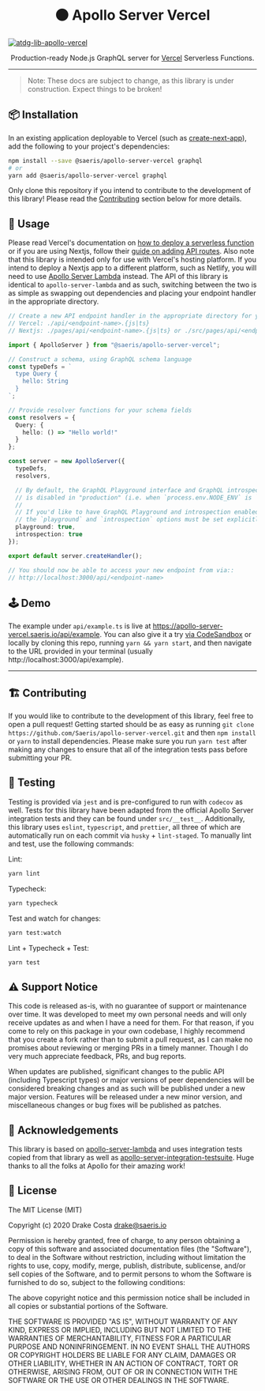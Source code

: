 <h1 align="center" style="display: block; text-align: center;">⚫ Apollo Server Vercel</h1>
<p align="center"><!--<a href="https://www.npmjs.org/package/@saeris/apollo-server-vercel"><img src="https://img.shields.io/npm/v/@saeris/apollo-server-vercel.svg?style=flat" alt="npm"></a>
  <a href="https://codecov.io/gh/Saeris/apollo-server-vercel"><img src="https://codecov.io/gh/Saeris/apollo-server-vercel/branch/master/graph/badge.svg" alt="codecov"/></a></p>-->


</p>

[![atdg-lib-apollo-vercel](https://github.com/authdog/apollo-vercel/actions/workflows/test.yml/badge.svg)](https://github.com/authdog/apollo-vercel/actions/workflows/test.yml)  
  
  
<p align="center">Production-ready Node.js GraphQL server for <a href="https://vercel.com/">Vercel</a> Serverless Functions</a>.</p>

---

> Note: These docs are subject to change, as this library is under construction. Expect things to be broken!

## 📦 Installation

In an existing application deployable to Vercel (such as [create-next-app](https://nextjs.org/blog/create-next-app)), add the following to your project's dependencies:

```bash
npm install --save @saeris/apollo-server-vercel graphql
# or
yarn add @saeris/apollo-server-vercel graphql
```

Only clone this repository if you intend to contribute to the development of this library! Please read the [Contributing](#%EF%B8%8F-contributing) section below for more details.

## 🔧 Usage

Please read Vercel's documentation on [how to deploy a serverless function](https://vercel.com/docs/serverless-functions/introduction) or if you are using Nextjs, follow their [guide on adding API routes](https://nextjs.org/docs/api-routes/introduction). Also note that this library is intended only for use with Vercel's hosting platform. If you intend to deploy a Nextjs app to a different platform, such as Netlify, you will need to use [Apollo Server Lambda](https://www.apollographql.com/docs/apollo-server/deployment/netlify/) instead. The API of this library is identical to `apollo-server-lambda` and as such, switching between the two is as simple as swapping out dependencies and placing your endpoint handler in the appropriate directory.

```typescript
// Create a new API endpoint handler in the appropriate directory for your project:
// Vercel: ./api/<endpoint-name>.{js|ts}
// Nextjs: ./pages/api/<endpoint-name>.{js|ts} or ./src/pages/api/<endpoint-name>.{js|ts}

import { ApolloServer } from "@saeris/apollo-server-vercel";

// Construct a schema, using GraphQL schema language
const typeDefs = `
  type Query {
    hello: String
  }
`;

// Provide resolver functions for your schema fields
const resolvers = {
  Query: {
    hello: () => "Hello world!"
  }
};

const server = new ApolloServer({
  typeDefs,
  resolvers,

  // By default, the GraphQL Playground interface and GraphQL introspection
  // is disabled in "production" (i.e. when `process.env.NODE_ENV` is `production`).
  //
  // If you'd like to have GraphQL Playground and introspection enabled in production,
  // the `playground` and `introspection` options must be set explicitly to `true`.
  playground: true,
  introspection: true
});

export default server.createHandler();

// You should now be able to access your new endpoint from via::
// http://localhost:3000/api/<endpoint-name>
```

## 🕹️ Demo

The example under `api/example.ts` is live at https://apollo-server-vercel.saeris.io/api/example. You can also give it a try [via CodeSandbox](https://codesandbox.io/s/apollo-server-vercel-demo-oumls?file=/pages/api/demo.ts) or locally by cloning this repo, running `yarn && yarn start`, and then navigate to the URL provided in your terminal (usually http://localhost:3000/api/example).

---

## 🏗️ Contributing

If you would like to contribute to the development of this library, feel free to open a pull request! Getting started should be as easy as running `git clone https://github.com/Saeris/apollo-server-vercel.git` and then `npm install` or `yarn` to install dependencies. Please make sure you run `yarn test` after making any changes to ensure that all of the integration tests pass before submitting your PR.

## 🧪 Testing

Testing is provided via `jest` and is pre-configured to run with `codecov` as well. Tests for this library have been adapted from the official Apollo Server integration tests and they can be found under `src/__test__`. Additionally, this library uses `eslint`, `typescript`, and `prettier`, all three of which are automatically run on each commit via `husky` + `lint-staged`. To manually lint and test, use the following commands:

Lint:

```bash
yarn lint
```

Typecheck:

```bash
yarn typecheck
```

Test and watch for changes:

```bash
yarn test:watch
```

Lint + Typecheck + Test:

```bash
yarn test
```

## ⚠️ Support Notice

This code is released as-is, with no guarantee of support or maintenance over time. It was developed to meet my own personal needs and will only receive updates as and when I have a need for them. For that reason, if you come to rely on this package in your own codebase, I highly recommend that you create a fork rather than to submit a pull request, as I can make no promises about reviewing or merging PRs in a timely manner. Though I do very much appreciate feedback, PRs, and bug reports.

When updates are published, significant changes to the public API (including Typescript types) or major versions of peer dependencies will be considered breaking changes and as such will be published under a new major version. Features will be released under a new minor version, and miscellaneous changes or bug fixes will be published as patches.

## 📣 Acknowledgements

This library is based on [apollo-server-lambda](https://github.com/apollographql/apollo-server/tree/main/packages/apollo-server-lambda) and uses integration tests copied from that library as well as [apollo-server-integration-testsuite](https://github.com/apollographql/apollo-server/tree/main/packages/apollo-server-integration-testsuite). Huge thanks to all the folks at Apollo for their amazing work!

## 🥂 License

The MIT License (MIT)

Copyright (c) 2020 Drake Costa drake@saeris.io

Permission is hereby granted, free of charge, to any person obtaining a copy of this software and associated documentation files (the "Software"), to deal in the Software without restriction, including without limitation the rights to use, copy, modify, merge, publish, distribute, sublicense, and/or sell copies of the Software, and to permit persons to whom the Software is furnished to do so, subject to the following conditions:

The above copyright notice and this permission notice shall be included in all copies or substantial portions of the Software.

THE SOFTWARE IS PROVIDED "AS IS", WITHOUT WARRANTY OF ANY KIND, EXPRESS OR IMPLIED, INCLUDING BUT NOT LIMITED TO THE WARRANTIES OF MERCHANTABILITY, FITNESS FOR A PARTICULAR PURPOSE AND NONINFRINGEMENT. IN NO EVENT SHALL THE AUTHORS OR COPYRIGHT HOLDERS BE LIABLE FOR ANY CLAIM, DAMAGES OR OTHER LIABILITY, WHETHER IN AN ACTION OF CONTRACT, TORT OR OTHERWISE, ARISING FROM, OUT OF OR IN CONNECTION WITH THE SOFTWARE OR THE USE OR OTHER DEALINGS IN THE SOFTWARE.
